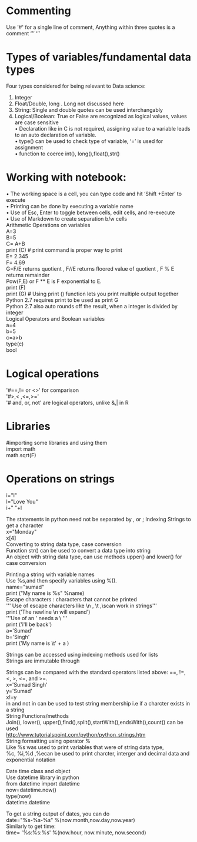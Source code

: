 # Commenting
Use '#' for a single line of comment, Anything within three quotes is a comment ‘’’ ‘’’

# Types of variables/fundamental data types
Four types considered for being relevant to Data science:  
1.	Integer  
2.	Float/Double, long . Long not discussed here  
3.	String: Single and double quotes can be used interchangably  
4.	Logical/Boolean: True or False are recognized as logical values, values are case sensitive  
• 	Declaration like in C is not required, assigning value to a variable leads to an auto declaration of variable.  
•	 type() can be used to check type of variable, ‘=’ is used for assignment   
•	 function to coerce int(), long(),float(),str()  

# Working with notebook:  
•	The working space is a cell, you can type code and hit ‘Shift +Enter’ to execute  
•	Printing can be done by executing a variable name  
•	Use of Esc, Enter to toggle between cells, edit cells, and re-execute  
•	Use of Markdown to create separation b/w cells  
Arithmetic Operations on variables  
A=3  
B=5  
C= A+B  
print (C) # print command is proper way to print  
E= 2.345  
F= 4.69  
G=F/E returns quotient , F//E returns floored value of quotient , F % E returns remainder  
Pow(F,E) or F ** E is F exponential to E.   
print (F)  
print (G) # Using print () function lets you print multiple output together  
Python 2.7 requires print to be used as print G  
Python 2.7 also auto rounds off the result, when a integer is divided by integer  
Logical Operators and Boolean variables  
a=4  
b=5  
c=a>b  
type(c)  
bool  

# Logical operations
'#==,!= or <>'  for comparison  
'#>,< ,<=,>='  
'# and, or, not' are logical operators, unlike &,| in R  

# Libraries
#importing some libraries and using them  
import math  
math.sqrt(F)  

# Operations on strings
i="I"  
l="Love You"  
i+" "+l  

The statements in python need not be separated by , or ;
Indexing Strings to get a character  
x="Monday"  
x[4]  
Converting to string data type, case conversion  
Function str() can be used to convert a data type into string  
An object with string data type, can use methods upper() and lower() for case conversion  

Printing a string with variable names  
Use %s,and then specify variables using %().  
name="sumad"  
print ("My name is %s" %name)  
Escape characters : characters that cannot be printed  
''' Use of escape characters like \n , \t ,\scan work in strings'''   
print ('The newline \n will expand')     
'''Use of an ' needs a \   '''   
print ('i\'ll be back')  
a='Sumad'  
b='Singh'  
print ('My name is \t' + a )  

Strings can be accessed using indexing methods used for lists  
Strings are immutable through  

Strings can be compared with the standard operators listed above: ==, !=, <, >, <=, and >=.  
x='Sumad Singh'  
y='Sumad'  
x!=y  
in and not in can be used to test string membership i.e if a charcter exists in a string  
String Functions/methods  
Join(), lower(), upper(),find(),split(),startWith(),endsWith(),count() can be used  
http://www.tutorialspoint.com/python/python_strings.htm  
String formatting using operator %  
Like %s was used to print variables that were of string data type,  
%c, %i,%d ,%ecan be used to print charcter, interger and decimal data and exponential notation  

Date time class and object  
Use datetime library in python  
from datetime import datetime  
now=datetime.now()  
type(now)  
datetime.datetime  

To get a string output of dates, you can do  
date="%s-%s-%s" %(now.month,now.day,now.year)  
Similarly to get time:  
time= '%s:%s:%s' %(now.hour, now.minute, now.second)  
